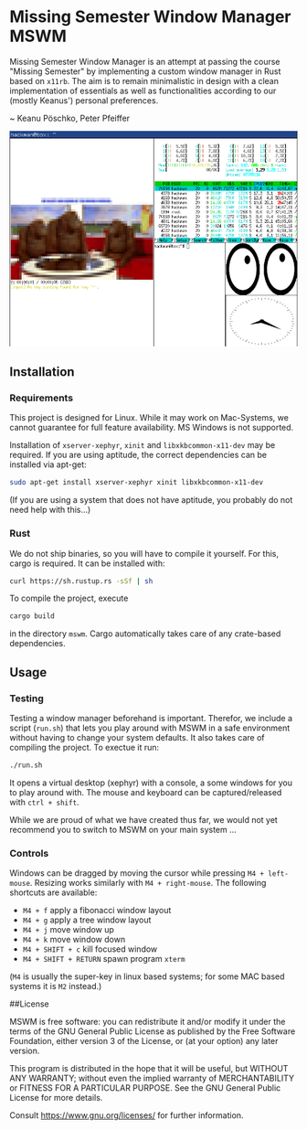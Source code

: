 # Missing Semester Window Manager MSWM
Missing Semester Window Manager is an attempt at passing the course "Missing Semester" by implementing a custom window manager in Rust based on `x11rb`.
The aim is to remain minimalistic in design with a clean implementation of essentials as well as functionalities according to our (mostly Keanus') personal preferences.

~ Keanu Pöschko, Peter Pfeiffer

![Image](./funny.png)

## Installation

### Requirements
This project is designed for Linux.
While it may work on Mac-Systems, we cannot guarantee for full feature availability.
MS Windows is not supported.

Installation of `xserver-xephyr`, `xinit` and `libxkbcommon-x11-dev` may be required.
If you are using aptitude, the correct dependencies can be installed via apt-get:
```bash
sudo apt-get install xserver-xephyr xinit libxkbcommon-x11-dev
```
(If you are using a system that does not have aptitude, you probably do not need help with this...)

### Rust
We do not ship binaries, so you will have to compile it yourself. For this, cargo is required.
It can be installed with:
```bash
curl https://sh.rustup.rs -sSf | sh
```
To compile the project, execute
```bash
cargo build
```
in the directory `mswm`. Cargo automatically takes care of any crate-based dependencies.

## Usage

### Testing
Testing a window manager beforehand is important.
Therefor, we include a script (`run.sh`) that lets you play around with MSWM in a safe environment without having to change your system defaults.
It also takes care of compiling the project.
To exectue it run:
```bash
./run.sh
```
It opens a virtual desktop (xephyr) with a console, a some windows for you to play around with.
The mouse and keyboard can be captured/released with `ctrl + shift`.

While we are proud of what we have created thus far, we would not yet recommend you to switch to MSWM on your main system ...

### Controls
Windows can be dragged by moving the cursor while pressing `M4 + left-mouse`.
Resizing works similarly with `M4 + right-mouse`.
The following shortcuts are available:
- `M4 + f` apply a fibonacci window layout
- `M4 + g` apply a tree window layout
- `M4 + j` move window up
- `M4 + k` move window down
- `M4 + SHIFT + c` kill focused window
- `M4 + SHIFT + RETURN` spawn program `xterm`

(`M4` is usually the super-key in linux based systems; for some MAC based systems it is `M2` instead.)

##License

MSWM is free software: you can redistribute it and/or modify it under the terms of the GNU General Public License as published by the Free Software Foundation, either version 3 of the License, or (at your option) any later version.

This program is distributed in the hope that it will be useful, but WITHOUT ANY WARRANTY; without even the implied warranty of MERCHANTABILITY or FITNESS FOR A PARTICULAR PURPOSE. See the GNU General Public License for more details.

Consult <https://www.gnu.org/licenses/> for further information.
